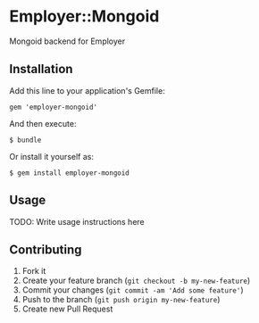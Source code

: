 # Employer::Mongoid

Mongoid backend for Employer

## Installation

Add this line to your application's Gemfile:

    gem 'employer-mongoid'

And then execute:

    $ bundle

Or install it yourself as:

    $ gem install employer-mongoid

## Usage

TODO: Write usage instructions here

## Contributing

1. Fork it
2. Create your feature branch (`git checkout -b my-new-feature`)
3. Commit your changes (`git commit -am 'Add some feature'`)
4. Push to the branch (`git push origin my-new-feature`)
5. Create new Pull Request
